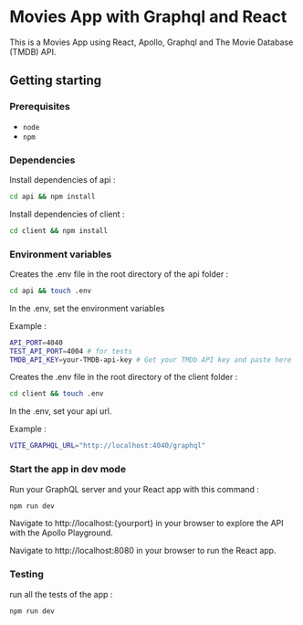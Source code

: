 # Movies App with Graphql and React

This is a Movies App using React, Apollo, Graphql and The Movie Database (TMDB) API.</p>

## Getting starting

### Prerequisites

- `node`
- `npm`

### Dependencies

Install dependencies of api :

```sh
cd api && npm install
```

Install dependencies of client :

```sh
cd client && npm install
```

### Environment variables

Creates the .env file in the root directory of the api folder :

```sh
cd api && touch .env
```

In the .env, set the environment variables

Example :

```sh
API_PORT=4040
TEST_API_PORT=4004 # for tests
TMDB_API_KEY=your-TMDB-api-key # Get your TMDb API key and paste here
```

Creates the .env file in the root directory of the client folder :

```sh
cd client && touch .env
```

In the .env, set your api url.

Example :

```sh
VITE_GRAPHQL_URL="http://localhost:4040/graphql"
```

### Start the app in dev mode

Run your GraphQL server and your React app with this command :

```sh
npm run dev
```

Navigate to http://localhost:{yourport} in your browser to explore the API with the Apollo Playground.

Navigate to http://localhost:8080 in your browser to run the React app.

### Testing

run all the tests of the app :

```sh
npm run dev
```
